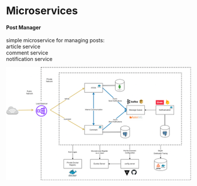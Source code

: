 # Microservices


#### Post Manager
simple microservice for managing posts: \
article service \
comment service \
notification service 




![Screenshot, validate ](/screenshot.png)


